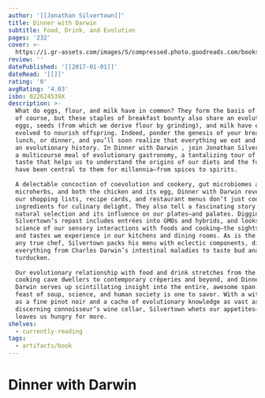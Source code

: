 ```yaml
---
author: '[[Jonathan Silvertown]]'
title: Dinner with Darwin
subtitle: Food, Drink, and Evolution
pages: '232'
cover: >-
  https://i.gr-assets.com/images/S/compressed.photo.goodreads.com/books/1497087731l/34227487.jpg
review: ''
datePublished: '[[2017-01-01]]'
dateRead: '[[]]'
rating: '0'
avgRating: '4.03'
isbn: 022624539X
description: >-
  What do eggs, flour, and milk have in common? They form the basis of waffles,
  of course, but these staples of breakfast bounty also share an evolutionary
  eggs, seeds (from which we derive flour by grinding), and milk have each
  evolved to nourish offspring. Indeed, ponder the genesis of your breakfast,
  lunch, or dinner, and you’ll soon realize that everything we eat and drink has
  an evolutionary history. In Dinner with Darwin , join Jonathan Silvertown for
  a multicourse meal of evolutionary gastronomy, a tantalizing tour of human
  taste that helps us to understand the origins of our diets and the foods that
  have been central to them for millennia—from spices to spirits.  
    
  A delectable concoction of coevolution and cookery, gut microbiomes and
  microherbs, and both the chicken and its egg, Dinner with Darwin reveals that
  our shopping lists, recipe cards, and restaurant menus don’t just contain the
  ingredients for culinary delight. They also tell a fascinating story about
  natural selection and its influence on our plates—and palates. Digging deeper,
  Silvertown’s repast includes entrées into GMOs and hybrids, and looks at the
  science of our sensory interactions with foods and cooking—the sights, aromas,
  and tastes we experience in our kitchens and dining rooms. As is the wont of
  any true chef, Silvertown packs his menu with eclectic components, dishing on
  everything from Charles Darwin’s intestinal maladies to taste bud anatomy and
  turducken.  
    
  Our evolutionary relationship with food and drink stretches from the days of
  cooking cave dwellers to contemporary crêperies and beyond, and Dinner with
  Darwin serves up scintillating insight into the entire, awesome span. This
  feast of soup, science, and human society is one to savor. With a wit as dry
  as a fine pinot noir and a cache of evolutionary knowledge as vast as the most
  discerning connoisseur’s wine cellar, Silvertown whets our appetites—and
  leaves us hungry for more.
shelves:
  - currently-reading
tags:
  - artifacts/book
---
```

#  Dinner with Darwin
